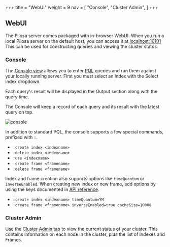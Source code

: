 +++
title = "WebUI"
weight = 9
nav = [
    "Console",
    "Cluster Admin",
]
+++

## WebUI

The Pilosa server comes packaged with in-browser WebUI.  When you run a local Pilosa server on the default host, you can access it at [localhost:10101](http://localhost:10101)
This can be used for constructing queries and viewing the cluster status.

### Console

The [Console view](http://localhost:10101/#console) allows you to enter [PQL](../query-language) queries and run them against your locally running server.  First you must select an Index with the Select index dropdown.

Each query's result will be displayed in the Output section along with the query time. 

The Console will keep a record of each query and its result with the latest query on top.

![console](/img/docs/webui-console.png)

In addition to standard PQL, the console supports a few special commands, prefixed with `:`.

- `:create index <indexname>`
- `:delete index <indexname>`
- `:use <indexname>`
- `:create frame <framename>`
- `:delete frame <framename>`

Index and frame creation also supports options like `timeQuantum` or `inverseEnabled`. When creating new index or new frame, add options by using the keys documented in [API reference](../api-reference).

- `:create index <indexname> timeQuantum=YM`
- `:create frame <framename> inverseEnabled=true cacheSize=10000`


### Cluster Admin

Use the [Cluster Admin tab](http://localhost:10101/#admin) to view the current status of your cluster.  This contains information on each node in the cluster, plus the list of Indexes and Frames.

